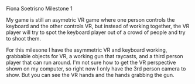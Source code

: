 Fiona Soetrisno Milestone 1

My game is still an asymetric VR game where one person controls the keyboard and the other controls VR, but instead of working together, the VR player will try to spot the keyboard player out of a crowd of people and try to shoot them.

For this milesone I have the asymmetric VR and keyboard working, grabbable objects for VR, a working gun that raycasts, and a third person player that can run around. I'm not sure how to get the VR perspective shown on my computer, so right now I only have the 3rd person camera to show. But you can see the VR hands and the hands grabbing the gun.